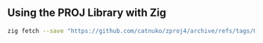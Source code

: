 ## Using the PROJ Library with Zig

```bash
zig fetch --save "https://github.com/catnuko/zproj4/archive/refs/tags/0.0.1.tar.gz"
```
